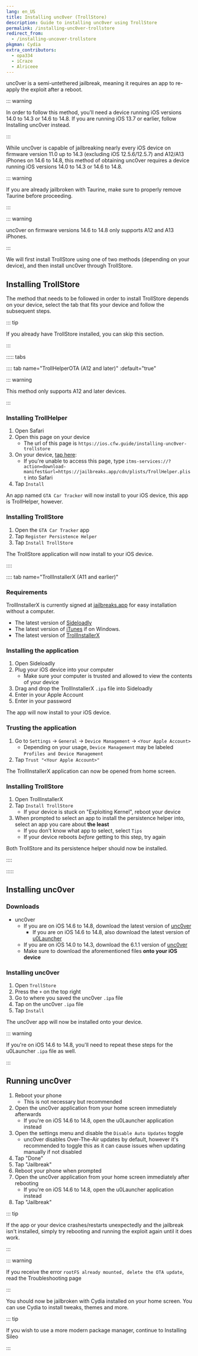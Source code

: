 ```yaml
---
lang: en_US
title: Installing unc0ver (TrollStore)
description: Guide to installing unc0ver using TrollStore
permalink: /installing-unc0ver-trollstore
redirect_from:
  - /installing-uncover-trollstore
pkgman: Cydia
extra_contributors:
  - opa334
  - iCraze
  - Alriceee
---
```


unc0ver is a <router-link to="/types-of-jailbreak/#semi-untethered-jailbreaks">semi-untethered jailbreak</router-link>, meaning it requires an app to re-apply the exploit after a reboot.

::: warning

In order to follow this method, you'll need a device running iOS versions 14.0 to 14.3 or 14.6 to 14.8. If you are running iOS 13.7 or earlier, follow <router-link to="/installing-unc0ver">Installing unc0ver</router-link> instead.

:::

While unc0ver is capable of jailbreaking nearly every iOS device on firmware version 11.0 up to 14.3 (excluding iOS 12.5.6/12.5.7) and A12/A13 iPhones on 14.6 to 14.8, this method of obtaining unc0ver requires a device running iOS versions 14.0 to 14.3 or 14.6 to 14.8.

::: warning

If you are already jailbroken with Taurine, make sure to properly <router-link to="/removing-taurine">remove Taurine</router-link> before proceeding.

:::

::: warning

unc0ver on firmware versions 14.6 to 14.8 only supports A12 and A13 iPhones.

:::

We will first install TrollStore using one of two methods (depending on your device), and then install unc0ver through TrollStore.

## Installing TrollStore

The method that needs to be followed in order to install TrollStore depends on your device, select the tab that fits your device and follow the subsequent steps.

::: tip

If you already have TrollStore installed, you can skip this section.

:::

::::: tabs

:::: tab name="TrollHelperOTA (A12 and later)" :default="true"

::: warning

This method only supports A12 and later devices.

:::

### Installing TrollHelper

1. Open Safari
1. Open this page on your device
    - The url of this page is `https://ios.cfw.guide/installing-unc0ver-trollstore`
1. On your device, [tap here](itms-services://?action=download-manifest&url=https://jailbreaks.app/cdn/plists/TrollHelper.plist):
    - If you're unable to access this page, type `itms-services://?action=download-manifest&url=https://jailbreaks.app/cdn/plists/TrollHelper.plist` into Safari
1. Tap `Install`

An app named `GTA Car Tracker` will now install to your iOS device, this app is TrollHelper, however.

### Installing TrollStore

1. Open the `GTA Car Tracker` app
1. Tap `Register Persistence Helper`
1. Tap `Install TrollStore`

The TrollStore application will now install to your iOS device.

::::

:::: tab name="TrollInstallerX (A11 and earlier)"

### Requirements

<div class="custom-container tip" id="ifJailbreaksAppSigned"><p>
TrollInstallerX is currently signed at <a href="https://jailbreaks.app/" target="_blank">jailbreaks.app</a> for easy installation without a computer.
</p></div>

- The latest version of [Sideloadly](https://sideloadly.io/)
- The latest version of [iTunes](https://www.apple.com/itunes/download/win64) if on Windows.
- The latest version of [TrollInstallerX](https://github.com/alfiecg24/TrollInstallerX/releases/latest/download/TrollInstallerX.ipa)

### Installing the application

1. Open Sideloadly
1. Plug your iOS device into your computer
    - Make sure your computer is trusted and allowed to view the contents of your device
1. Drag and drop the TrollInstallerX `.ipa` file into Sideloadly
1. Enter in your Apple Account
1. Enter in your password

The app will now install to your iOS device.

### Trusting the application

1. Go to `Settings` -> `General` -> `Device Management` -> `<Your Apple Account>`
    - Depending on your usage, `Device Management` may be labeled `Profiles and Device Management`
1. Tap `Trust "<Your Apple Account>"`

The TrollInstallerX application can now be opened from home screen.

### Installing TrollStore

1. Open TrollInstallerX
1. Tap `Install TrollStore`
    - If your device is stuck on "Exploiting Kernel", reboot your device
1. When prompted to select an app to install the persistence helper into, select an app you care about **the least**
    - If you don't know what app to select, select `Tips`
    - If your device reboots *before* getting to this step, try again

Both TrollStore and its persistence helper should now be installed.

::::

:::::

## Installing unc0ver

### Downloads

- unc0ver
    - If you are on iOS 14.6 to 14.8, download the latest version of [unc0ver](https://unc0ver.dev/)
      - If you are on iOS 14.6 to 14.8, also download the latest version of [u0Launcher](https://github.com/opa334/u0Launcher/releases)
    - If you are on iOS 14.0 to 14.3, download the 6.1.1 version of [unc0ver](https://unc0ver.dev/downloads/6.1.1/decf7c36cc08118dc83ba455f8ca42e0e3cf354c/unc0ver_Release_6.1.1.ipa)
    - Make sure to download the aforementioned files **onto your iOS device**

### Installing unc0ver

1. Open `TrollStore`
1. Press the `+` on the top right
1. Go to where you saved the unc0ver `.ipa` file
1. Tap on the unc0ver `.ipa` file
1. Tap `Install`

The unc0ver app will now be installed onto your device.

::: warning

If you're on iOS 14.6 to 14.8, you'll need to repeat these steps for the u0Launcher `.ipa` file as well.

:::

## Running unc0ver

1. Reboot your phone
    - This is not necessary but recommended
1. Open the unc0ver application from your home screen immediately afterwards
    - If you're on iOS 14.6 to 14.8, open the u0Launcher application instead
1. Open the settings menu and disable the `Disable Auto Updates` toggle
    - unc0ver disables Over-The-Air updates by default, however it's recommended to toggle this as it can cause issues when updating manually if not disabled
1. Tap "Done"
1. Tap "Jailbreak"
1. Reboot your phone when prompted
1. Open the unc0ver application from your home screen immediately after rebooting
    - If you're on iOS 14.6 to 14.8, open the u0Launcher application instead
1. Tap "Jailbreak"

::: tip

If the app or your device crashes/restarts unexpectedly and the jailbreak isn't installed, simply try rebooting and running the exploit again until it does work.

:::

::: warning

If you receive the error `rootFS already mounted, delete the OTA update`, read the <router-link to="/troubleshooting/#rootfs-already-mounted">Troubleshooting</router-link> page

:::

You should now be jailbroken with Cydia installed on your home screen. You can use Cydia to install <router-link to="/faq/#what-are-tweaks">tweaks</router-link>, themes and more.

::: tip

If you wish to use a more modern package manager, continue to <router-link to="/installing-sileo">Installing Sileo</router-link>

:::
